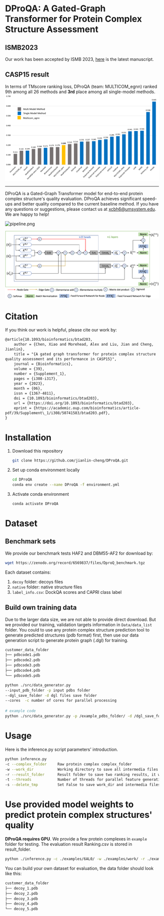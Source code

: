 # DProQA: A Gated-Graph Transformer for Protein Complex Structure Assessment

## ISMB2023

Our work has been accepted by ISMB 2023, [here](https://academic.oup.com/bioinformatics/article/39/Supplement_1/i308/7210460) is the latest manuscript.

## CASP15 result

In terms of TMscore ranking loss, DProQA (team: MULTICOM_egnn) ranked 9th among all 26 methods and **3rd** place among all single-model methods.
![tm_loss.png](./images/CASP15.png)

------------------------
DProQA is a Gated-Graph Transformer model for  end-to-end protein complex structure's quality evaluation. DProQA achieves significant speed-ups and better quality compared to the current baseline method. If you have any questions or suggestions, please contact us at  <xcbh6@umsystem.edu>. We are happy to help!

![pipeline.png](./images/pipeline.png)

![gated_graph_transformer.png](./images/GGT_V4.png)

# Citation

If you think our work is helpful, please cite our work by:

```
@article{10.1093/bioinformatics/btad203,
    author = {Chen, Xiao and Morehead, Alex and Liu, Jian and Cheng, Jianlin},
    title = "{A gated graph transformer for protein complex structure quality assessment and its performance in CASP15}",
    journal = {Bioinformatics},
    volume = {39},
    number = {Supplement_1},
    pages = {i308-i317},
    year = {2023},
    month = {06},
    issn = {1367-4811},
    doi = {10.1093/bioinformatics/btad203},
    url = {https://doi.org/10.1093/bioinformatics/btad203},
    eprint = {https://academic.oup.com/bioinformatics/article-pdf/39/Supplement\_1/i308/50741583/btad203.pdf},
}
```
# Installation

1. Download this repository
   
   ```bash
   git clone https://github.com/jianlin-cheng/DProQA.git
   ```

2. Set up conda environment locally
   
   ```bash
   cd DProQA
   conda env create --name DProQA -f environment.yml
   ```

3. Activate conda environment
   
   ```bash
   conda activate DProQA
   ```
   
# Dataset
## Benchmark sets

We provide our benchmark tests HAF2 and DBM55-AF2 for download by:

```bash
wget https://zenodo.org/record/6569837/files/DproQ_benchmark.tgz
```

Each dataset contains:

1. `decoy` folder: decoys files
2. `native` folder: native structure files
3. `label_info.csv`: DockQA scores and CAPRI class label

## Build own training data
Due to the larger data size, we are not able to provide direct download. But we provided our training, validation targets information in `Data/data_list` folder. You could to use any protein complex structure prediction tool to generate predicted structures (pdb format) first, then use our data generation script to generate protein graph (.dgl) for training. 

```bash
customer_data_folder
├── pdbcode1.pdb
├── pdbcode2.pdb
├── pdbcode3.pdb
├── pdbcode4.pdb
└── pdbcode5.pdb
```

```bash
python ./src/data_generator.py
--input_pdb_folder -p input pdbs folder
--dgl_save_folder -d dgl files save folder
--cores  -c number of cores for parallel processing

# example code
python ./src/data_generator.py -p /example_pdbs_folder/ -d /dgl_save_folder -c 10
```

# Usage

Here is the inference.py script parameters' introduction.

```bash
python inference.py
-c --complex_folder     Raw protein complex complex_folder
-w --work_dir           Working directory to save all intermedia files and folders, it will be created if it is not exit
-r --result_folder      Result folder to save two ranking results, it will be created if it is not exit
-t --threads            Number of threads for parallel feature generation and dataloader, default=10
-s --delete_tmp         Set False to save work_dir and intermedia files, otherwise set True, default=False
```

# Use provided model weights to predict protein complex structures' quality

**DProQA requires GPU**. We provide a few protein complexes in `example` folder for testing. The evaluation result Ranking.csv is stored in result_folder.

```bash
python ./inference.py -c ./examples/6AL0/ -w ./examples/work/ -r ./examples/result
```

You can build your own dataset for evaluation, the data folder should look like this:

```bash
customer_data_folder
├── decoy_1.pdb
├── decoy_2.pdb
├── decoy_3.pdb
├── decoy_4.pdb
└── decoy_5.pdb
```
